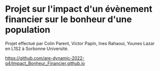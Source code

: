 # Projet sur l'impact d'un évènement financier sur le bonheur d'une population
Projet effectué par Colin Parent, Victor Papin, Ines Rahaoui, Younes Lazar en L1S2 à Sorbonne Université.


https://github.com/are-dynamic-2022-g4/Impact_Bonheur_Financier.github.io
